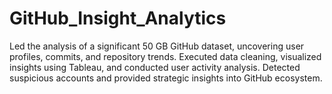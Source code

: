 # GitHub_Insight_Analytics
Led the analysis of a significant 50 GB GitHub dataset, uncovering user profiles, commits, and repository trends. Executed data cleaning, visualized insights using Tableau, and conducted user activity analysis. Detected suspicious accounts and provided strategic insights into GitHub ecosystem.
